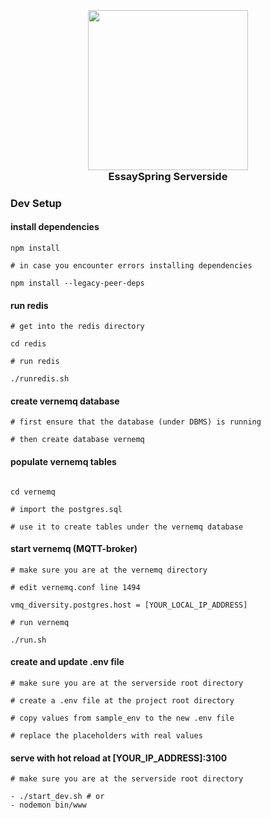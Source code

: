 <h3 align="center">
  <br>
  <a href="https://essayspring.com" target="_blank"><img src="https://raw.githubusercontent.com/shadrqen/essayspring/main/clientside/static/icon.png" height="256px" width="256px"></a>
  <br>
  EssaySpring Serverside
  <br>
</h3>

### Dev Setup

#### install dependencies
```
npm install

# in case you encounter errors installing dependencies

npm install --legacy-peer-deps
```

#### run redis
```
# get into the redis directory

cd redis

# run redis

./runredis.sh
```

#### create vernemq database

```
# first ensure that the database (under DBMS) is running

# then create database vernemq
```

#### populate vernemq tables

```

cd vernemq

# import the postgres.sql
 
# use it to create tables under the vernemq database
```

#### start vernemq (MQTT-broker)
```
# make sure you are at the vernemq directory

# edit vernemq.conf line 1494

vmq_diversity.postgres.host = [YOUR_LOCAL_IP_ADDRESS]

# run vernemq

./run.sh
```

#### create and update .env file
```
# make sure you are at the serverside root directory

# create a .env file at the project root directory

# copy values from sample_env to the new .env file

# replace the placeholders with real values
```

#### serve with hot reload at [YOUR_IP_ADDRESS]:3100
```
# make sure you are at the serverside root directory

- ./start_dev.sh # or
- nodemon bin/www
```
